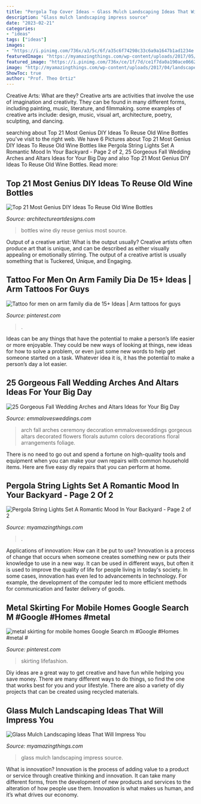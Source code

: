 ```yaml
---
title: "Pergola Top Cover Ideas ~ Glass Mulch Landscaping Ideas That Will Impress You"
description: "Glass mulch landscaping impress source"
date: "2023-02-21"
categories:
- "ideas"
tags: ["ideas"]
images:
- "https://i.pinimg.com/736x/a3/5c/6f/a35c6f74298c33c6a9a1647b1ad1234e.jpg"
featuredImage: "https://myamazingthings.com/wp-content/uploads/2017/05/pergola-lighting-ideas-string-lights-1024x683.jpg"
featured_image: "https://i.pinimg.com/736x/ce/1f/7d/ce1f7da0a190ace0662587447fb8e481.jpg"
image: "http://myamazingthings.com/wp-content/uploads/2017/04/landscape4.jpg"
ShowToc: true
author: "Prof. Theo Ortiz"
---
```



Creative Arts: What are they?
Creative arts are activities that involve the use of imagination and creativity. They can be found in many different forms, including painting, music, literature, and filmmaking. some examples of creative arts include: design, music, visual art, architecture, poetry, sculpting, and dancing.

	

		
searching about Top 21 Most Genius DIY Ideas To Reuse Old Wine Bottles you've visit to the right web. We have 6 Pictures about Top 21 Most Genius DIY Ideas To Reuse Old Wine Bottles like Pergola String Lights Set A Romantic Mood In Your Backyard - Page 2 of 2, 25 Gorgeous Fall Wedding Arches and Altars Ideas for Your Big Day and also Top 21 Most Genius DIY Ideas To Reuse Old Wine Bottles. Read more:
		
    
## Top 21 Most Genius DIY Ideas To Reuse Old Wine Bottles

<img loading=lazy src="http://www.architectureartdesigns.com/wp-content/uploads/2015/09/11108.jpg" onerror="this.onerror=null;this.src='https://tse3.mm.bing.net/th?id=OIP.XOsQbLvx-hDdqBIwOi7CBAHaLG&amp;pid=15.1';" alt="Top 21 Most Genius DIY Ideas To Reuse Old Wine Bottles">

_Source: architectureartdesigns.com_

>bottles wine diy reuse genius most source. 

	

Output of a creative artist: What is the output usually?
Creative artists often produce art that is unique, and can be described as either visually appealing or emotionally stirring. The output of a creative artist is usually something that is Tuckered, Unique, and Engaging.

    
## Tattoo For Men On Arm Family Dia De 15+ Ideas | Arm Tattoos For Guys

<img loading=lazy src="https://i.pinimg.com/736x/a3/5c/6f/a35c6f74298c33c6a9a1647b1ad1234e.jpg" onerror="this.onerror=null;this.src='https://tse4.mm.bing.net/th?id=OIP.mTKGzLYz9V2kP7lT-MGQpAAAAA&amp;pid=15.1';" alt="Tattoo for men on arm family dia de 15+ Ideas | Arm tattoos for guys">

_Source: pinterest.com_

>. 

	

Ideas can be any things that have the potential to make a person’s life easier or more enjoyable. They could be new ways of looking at things, new ideas for how to solve a problem, or even just some new words to help get someone started on a task. Whatever idea it is, it has the potential to make a person’s day a lot easier.

    
## 25 Gorgeous Fall Wedding Arches And Altars Ideas For Your Big Day

<img loading=lazy src="http://emmalovesweddings.com/wp-content/uploads/2018/09/florals-decorated-fall-wedding-arches.jpg" onerror="this.onerror=null;this.src='https://tse2.mm.bing.net/th?id=OIP.ule6aG8oc_XtesiEtIXF_AHaPS&amp;pid=15.1';" alt="25 Gorgeous Fall Wedding Arches and Altars Ideas for Your Big Day">

_Source: emmalovesweddings.com_

>arch fall arches ceremony decoration emmalovesweddings gorgeous altars decorated flowers florals autumn colors decorations floral arrangements foliage. 

	

There is no need to go out and spend a fortune on high-quality tools and equipment when you can make your own repairs with common household items. Here are five easy diy repairs that you can perform at home.

    
## Pergola String Lights Set A Romantic Mood In Your Backyard - Page 2 Of 2

<img loading=lazy src="https://myamazingthings.com/wp-content/uploads/2017/05/pergola-lighting-ideas-string-lights-1024x683.jpg" onerror="this.onerror=null;this.src='https://tse3.mm.bing.net/th?id=OIP.ILYdwJdlByyX6w5comvouQHaE8&amp;pid=15.1';" alt="Pergola String Lights Set A Romantic Mood In Your Backyard - Page 2 of 2">

_Source: myamazingthings.com_

>. 

	

Applications of innovation: How can it be put to use?
Innovation is a process of change that occurs when someone creates something new or puts their knowledge to use in a new way. It can be used in different ways, but often it is used to improve the quality of life for people living in today's society. In some cases, innovation has even led to advancements in technology. For example, the development of the computer led to more efficient methods for communication and faster delivery of goods.

    
## Metal Skirting For Mobile Homes Google Search M #Google #Homes #metal #

<img loading=lazy src="https://i.pinimg.com/736x/ce/1f/7d/ce1f7da0a190ace0662587447fb8e481.jpg" onerror="this.onerror=null;this.src='https://tse4.mm.bing.net/th?id=OIP.apY-W6aocRpxL6KFqJMWxgAAAA&amp;pid=15.1';" alt="metal skirting for mobile homes Google Search m #Google #Homes #metal #">

_Source: pinterest.com_

>skirting lifefashion. 

	

Diy ideas are a great way to get creative and have fun while helping you save money. There are many different ways to do things, so find the one that works best for you and your lifestyle. There are also a variety of diy projects that can be created using recycled materials.

    
## Glass Mulch Landscaping Ideas That Will Impress You

<img loading=lazy src="http://myamazingthings.com/wp-content/uploads/2017/04/landscape4.jpg" onerror="this.onerror=null;this.src='https://tse3.mm.bing.net/th?id=OIP.OYCcqOQdB16hve4dtNna5wHaLI&amp;pid=15.1';" alt="Glass Mulch Landscaping Ideas That Will Impress You">

_Source: myamazingthings.com_

>glass mulch landscaping impress source. 

	

What is innovation?
Innovation is the process of adding value to a product or service through creative thinking and innovation. It can take many different forms, from the development of new products and services to the alteration of how people use them. Innovation is what makes us human, and it’s what drives our economy.

